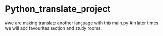 # Python_translate_project
#we are making translate another language with this main.py
#in later times we will add favourites section and study rooms.
